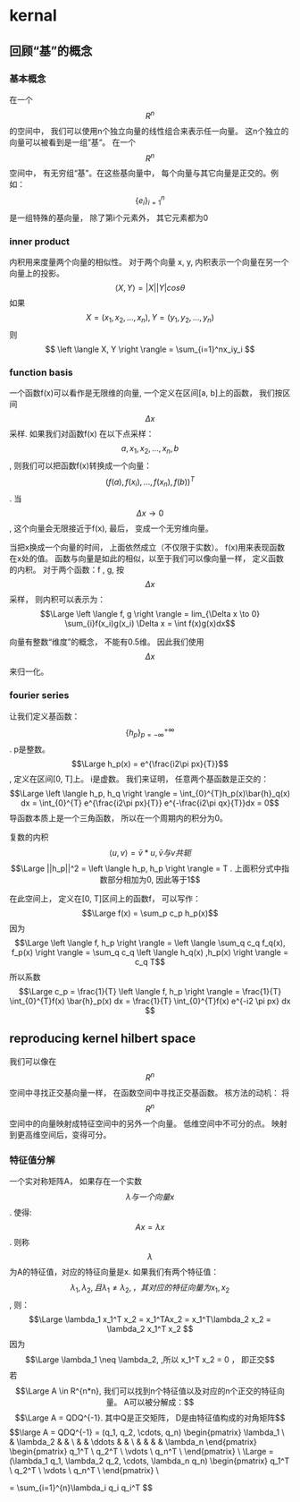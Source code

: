 # kernal
## 回顾“基”的概念
### 基本概念
在一个$$R^n$$的空间中， 我们可以使用n个独立向量的线性组合来表示任一向量。 这n个独立的向量可以被看到是一组”基“。 在一个$$R^n$$空间中， 有无穷组“基”。在这些基向量中， 每个向量与其它向量是正交的。例如：$$\{e_i\}_{i=1}^{n}$$ 是一组特殊的基向量， 除了第i个元素外， 其它元素都为0

### inner product
内积用来度量两个向量的相似性。 对于两个向量 x, y, 内积表示一个向量在另一个向量上的投影。 
$$ \left \langle X, Y \right \rangle = |X||Y|cos \theta $$
如果 $$X=(x_1, x_2,...,x_n), Y=(y_1, y_2, ...,y_n)$$ 则
$$ \left \langle X, Y \right \rangle = \sum_{i=1}^nx_iy_i $$

### function basis
一个函数f(x)可以看作是无限维的向量, 一个定义在区间[a, b]上的函数， 我们按区间$$\Delta x$$采样.  如果我们对函数f(x) 在以下点采样： $$ a, x_1, x_2,..., x_n, b $$, 则我们可以把函数f(x)转换成一个向量： $$(f(a), f(x_i), ..., f(x_n), f(b))^T$$. 当$$\Delta x \to 0$$, 这个向量会无限接近于f(x),  最后， 变成一个无穷维向量。

当把x换成一个向量的时间， 上面依然成立（不仅限于实数）。 f(x)用来表现函数在x处的值。 函数与向量是如此的相似，以至于我们可以像向量一样， 定义函数的内积。 对于两个函数：f , g, 按$$\Delta x$$采样， 则内积可以表示为：
$$\Large \left \langle f, g \right \rangle = lim_{\Delta x \to 0} \sum_{i}f(x_i)g(x_i) \Delta x = \int f(x)g(x)dx$$

向量有整数“维度”的概念， 不能有0.5维。 因此我们使用$$\Delta x$$ 来归一化。

### fourier series
让我们定义基函数： $$\{h_p\}_{p=-\infty}^{+\infty}$$.  p是整数。 
$$\Large h_p(x) = e^{\frac{i2\pi px}{T}}$$ , 定义在区间[0, T]上。 i是虚数。
我们来证明， 任意两个基函数是正交的：
$$\Large \left \langle h_p, h_q \right \rangle = \int_{0}^{T}h_p(x)\bar{h}_q(x) dx = \int_{0}^{T} e^{\frac{i2\pi px}{T}} e^{-\frac{i2\pi qx}{T}}dx = 0$$  导函数本质上是一个三角函数， 所以在一个周期内的积分为0。

复数的内积 $$ \left \langle u, v \right \rangle = \bar{v} * u , \bar{v}与v共轭$$
$$\Large ||h_p||^2 = \left \langle h_p, h_p \right \rangle = T . 上面积分式中指数部分相加为0, 因此等于1$$

在此空间上， 定义在[0, T]区间上的函数f， 可以写作：
$$\Large f(x) = \sum_p c_p h_p(x)$$
因为
$$\Large \left \langle f, h_p \right \rangle = \left \langle \sum_q c_q f_q(x), f_p(x) \right \rangle = \sum_q c_q \left \langle h_q(x) ,h_p(x) \right \rangle = c_q T$$
所以系数
$$\Large c_p = \frac{1}{T} \left \langle f, h_p \right \rangle = \frac{1}{T} \int_{0}^{T}f(x) \bar{h}_p(x) dx =  \frac{1}{T} \int_{0}^{T}f(x) e^{-i2 \pi px} dx $$

## reproducing kernel hilbert space
我们可以像在$$R^n$$空间中寻找正交基向量一样， 在函数空间中寻找正交基函数。
核方法的动机： 将$$R^n$$空间中的向量映射成特征空间中的另外一个向量。 低维空间中不可分的点。 映射到更高维空间后，变得可分。    

### 特征值分解
一个实对称矩阵A， 如果存在一个实数 $$\lambda 与一个向量 x$$. 使得: $$Ax = \lambda x$$ . 则称$$\lambda $$ 为A的特征值，对应的特征向量是x.  如果我们有两个特征值： $$\lambda_1, \lambda_2 , 且 \lambda_1 \neq \lambda_2 , ， 其对应的特征向量为 x_1, x_2$$ , 则：
$$\Large \lambda_1 x_1^T x_2 = x_1^TAx_2 = x_1^T\lambda_2 x_2 = \lambda_2 x_1^T x_2 $$
因为$$\Large  \lambda_1 \neq \lambda_2, ,所以 x_1^T x_2  = 0 ， 即正交$$ 
若$$\Large A \in R^{n*n}, 我们可以找到n个特征值以及对应的n个正交的特征向量。 A可以被分解成：$$
$$\Large A = QDQ^{-1}. 其中Q是正交矩阵， D是由特征值构成的对角矩阵$$
$$\large A = QDQ^{-1} = (q_1, q_2, \cdots, q_n) 
\begin{pmatrix} \lambda_1 \\
    & \lambda_2 & & \\
    & & \ddots & & \\
    & & & & \lambda_n 
\end{pmatrix} 
\begin{pmatrix}
q_1^T \\
q_2^T \\
\vdots \\
q_n^T \\
\end{pmatrix} \\
\Large = (\lambda_1 q_1, \lambda_2 q_2, \cdots, \lambda_n q_n) \begin{pmatrix}
q_1^T \\
q_2^T \\
\vdots \\
q_n^T \\
\end{pmatrix} \\

= \sum_{i=1}^{n}\lambda_i q_i q_i^T
$$

<br/>
<br/>
<br/>



